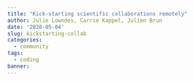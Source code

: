 ```yaml
---
title: "Kick-starting scientific collaborations remotely"
author: Julie Lowndes, Carrie Kappel, Julien Brun
date: '2020-05-04'
slug: kickstarting-collab
categories:
  - community
tags:
  - coding
banner:
---
```


